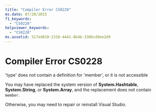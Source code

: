 ```yaml
---
title: "Compiler Error CS0228"
ms.date: 07/20/2015
f1_keywords: 
  - "CS0228"
helpviewer_keywords: 
  - "CS0228"
ms.assetid: 517ed010-2310-4441-8b4b-3306cd9ee2d9
---
```

# Compiler Error CS0228
'type' does not contain a definition for 'member', or it is not accessible  
  
 You may have replaced the system version of **System.Hashtable**, **System.String**, or **System.Array**, and the replacement does not contain `member`.  
  
 Otherwise, you may need to repair or reinstall Visual Studio.
